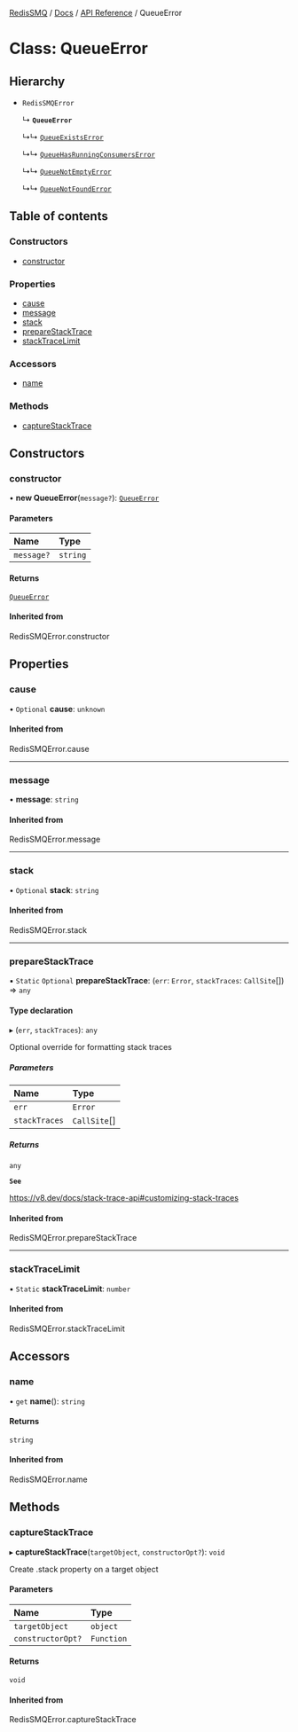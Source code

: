 [RedisSMQ](../../../README.md) / [Docs](../../README.md) / [API Reference](../README.md) / QueueError

# Class: QueueError

## Hierarchy

- `RedisSMQError`

  ↳ **`QueueError`**

  ↳↳ [`QueueExistsError`](QueueExistsError.md)

  ↳↳ [`QueueHasRunningConsumersError`](QueueHasRunningConsumersError.md)

  ↳↳ [`QueueNotEmptyError`](QueueNotEmptyError.md)

  ↳↳ [`QueueNotFoundError`](QueueNotFoundError.md)

## Table of contents

### Constructors

- [constructor](QueueError.md#constructor)

### Properties

- [cause](QueueError.md#cause)
- [message](QueueError.md#message)
- [stack](QueueError.md#stack)
- [prepareStackTrace](QueueError.md#preparestacktrace)
- [stackTraceLimit](QueueError.md#stacktracelimit)

### Accessors

- [name](QueueError.md#name)

### Methods

- [captureStackTrace](QueueError.md#capturestacktrace)

## Constructors

### constructor

• **new QueueError**(`message?`): [`QueueError`](QueueError.md)

#### Parameters

| Name | Type |
| :------ | :------ |
| `message?` | `string` |

#### Returns

[`QueueError`](QueueError.md)

#### Inherited from

RedisSMQError.constructor

## Properties

### cause

• `Optional` **cause**: `unknown`

#### Inherited from

RedisSMQError.cause

___

### message

• **message**: `string`

#### Inherited from

RedisSMQError.message

___

### stack

• `Optional` **stack**: `string`

#### Inherited from

RedisSMQError.stack

___

### prepareStackTrace

▪ `Static` `Optional` **prepareStackTrace**: (`err`: `Error`, `stackTraces`: `CallSite`[]) => `any`

#### Type declaration

▸ (`err`, `stackTraces`): `any`

Optional override for formatting stack traces

##### Parameters

| Name | Type |
| :------ | :------ |
| `err` | `Error` |
| `stackTraces` | `CallSite`[] |

##### Returns

`any`

**`See`**

https://v8.dev/docs/stack-trace-api#customizing-stack-traces

#### Inherited from

RedisSMQError.prepareStackTrace

___

### stackTraceLimit

▪ `Static` **stackTraceLimit**: `number`

#### Inherited from

RedisSMQError.stackTraceLimit

## Accessors

### name

• `get` **name**(): `string`

#### Returns

`string`

#### Inherited from

RedisSMQError.name

## Methods

### captureStackTrace

▸ **captureStackTrace**(`targetObject`, `constructorOpt?`): `void`

Create .stack property on a target object

#### Parameters

| Name | Type |
| :------ | :------ |
| `targetObject` | `object` |
| `constructorOpt?` | `Function` |

#### Returns

`void`

#### Inherited from

RedisSMQError.captureStackTrace
